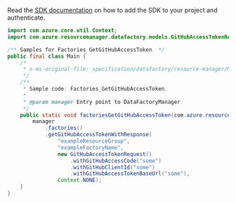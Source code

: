 Read the [SDK documentation](https://github.com/Azure/azure-sdk-for-java/blob/azure-resourcemanager-datafactory_1.0.0-beta.15/sdk/datafactory/azure-resourcemanager-datafactory/README.md) on how to add the SDK to your project and authenticate.

```java
import com.azure.core.util.Context;
import com.azure.resourcemanager.datafactory.models.GitHubAccessTokenRequest;

/** Samples for Factories GetGitHubAccessToken. */
public final class Main {
    /*
     * x-ms-original-file: specification/datafactory/resource-manager/Microsoft.DataFactory/stable/2018-06-01/examples/Factories_GetGitHubAccessToken.json
     */
    /**
     * Sample code: Factories_GetGitHubAccessToken.
     *
     * @param manager Entry point to DataFactoryManager.
     */
    public static void factoriesGetGitHubAccessToken(com.azure.resourcemanager.datafactory.DataFactoryManager manager) {
        manager
            .factories()
            .getGitHubAccessTokenWithResponse(
                "exampleResourceGroup",
                "exampleFactoryName",
                new GitHubAccessTokenRequest()
                    .withGitHubAccessCode("some")
                    .withGitHubClientId("some")
                    .withGitHubAccessTokenBaseUrl("some"),
                Context.NONE);
    }
}
```
